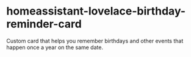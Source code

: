 # homeassistant-lovelace-birthday-reminder-card
Custom card that helps you remember birthdays and other events that happen once a year on the same date.
